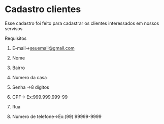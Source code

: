 # Cadastro clientes 

 
 

Esse cadastro foi feito para cadastrar os clientes interessados em nossos servisos  

 
 

Requisitos 

 
 

1. E-mail->seuemail@gmail.com 

2. Nome 

3. Bairro 

4. Numero da casa 

5. Senha ->8 digitos 

6. CPF-> Ex:999.999.999-99 

7. Rua 

8. Numero de telefone->Ex:(99) 99999-9999 


 